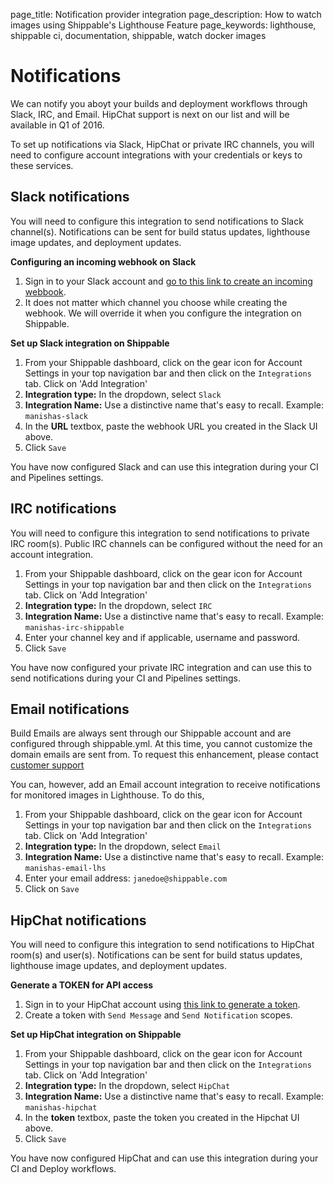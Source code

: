 page_title: Notification provider integration
page_description: How to watch images using Shippable's Lighthouse Feature
page_keywords: lighthouse, shippable ci, documentation, shippable, watch docker images

# Notifications

We can notify you aboyt your builds and deployment workflows through Slack, IRC, and Email. HipChat support is next on our list and will be available in Q1 of 2016.

To set up notifications via Slack, HipChat or private IRC channels, you will need to configure account integrations with your credentials or keys to these services.

## Slack notifications
You will need to configure this integration to send notifications to Slack channel(s). Notifications can be sent for build status updates, lighthouse image updates, and deployment updates.

**Configuring an incoming webhook on Slack**

1. Sign in to your Slack account and [go to this link to create an incoming webbook](https://my.slack.com/services/new/incoming-webhook/).
2. It does not matter which channel you choose while creating the webhook. We will override it when you configure the integration on Shippable.

**Set up Slack integration on Shippable**

1. From your Shippable dashboard, click on the gear icon for Account Settings in your top navigation bar and then click on the `Integrations` tab. Click on 'Add Integration'
2. **Integration type:** In the dropdown, select `Slack`
3. **Integration Name:** Use a distinctive name that's easy to recall. Example: `manishas-slack`
4. In the **URL** textbox, paste the webhook URL you created in the Slack UI above.
5. Click `Save`

You have now configured Slack and can use this integration during your CI and Pipelines settings.

## IRC notifications
You will need to configure this integration to send notifications to private IRC room(s). Public IRC channels can be configured without the need for an account integration.

1. From your Shippable dashboard, click on the gear icon for Account Settings in your top navigation bar and then click on the `Integrations` tab. Click on 'Add Integration'
2. **Integration type:** In the dropdown, select `IRC`
3. **Integration Name:** Use a distinctive name that's easy to recall. Example: `manishas-irc-shippable`
4. Enter your channel key and if applicable, username and password.
5. Click `Save`

You have now configured your private IRC integration and can use this to send notifications during your CI and Pipelines settings.

## Email notifications

Build Emails are always sent through our Shippable account and are configured through shippable.yml. At this time, you cannot customize the domain emails are sent from. To request this enhancement, please contact [customer support](mailto:support@shippable.com)

You can, however, add an Email account integration to receive notifications for monitored images in Lighthouse. To do this,

1. From your Shippable dashboard, click on the gear icon for Account Settings in your top navigation bar and then click on the `Integrations` tab. Click on 'Add Integration'
2. **Integration type:** In the dropdown, select `Email`
3. **Integration Name:** Use a distinctive name that's easy to recall. Example: `manishas-email-lhs`
5. Enter your email address: `janedoe@shippable.com`
6. Click on `Save`

## HipChat notifications
You will need to configure this integration to send notifications to HipChat room(s) and user(s). Notifications can be sent for build status updates, lighthouse image updates, and deployment updates.

**Generate a TOKEN for API access**

1. Sign in to your HipChat account using [this link to generate a token](https://www.hipchat.com/account/api).
2. Create a token with `Send Message` and `Send Notification` scopes.

**Set up HipChat integration on Shippable**

1. From your Shippable dashboard, click on the gear icon for Account Settings in your top navigation bar and then click on the `Integrations` tab. Click on 'Add Integration'
2. **Integration type:** In the dropdown, select `HipChat`
3. **Integration Name:** Use a distinctive name that's easy to recall. Example: `manishas-hipchat`
4. In the **token** textbox, paste the token you created in the Hipchat UI above.
5. Click `Save`

You have now configured HipChat and can use this integration during your CI and Deploy workflows.
